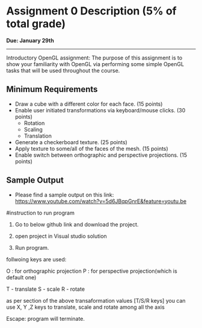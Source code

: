 
# Assignment 0 Description (5% of total grade)

**Due: January 29th**

----------------------------------

Introductory OpenGL assignment: The purpose of this assignment is to show your familiarity with OpenGL via performing some simple OpenGL tasks that will be used throughout the course.

## Minimum Requirements
* Draw a cube with a different color for each face. (15 points)
* Enable user initiated transformations via keyboard/mouse clicks. (30 points)
  * Rotation 
  * Scaling 
  * Translation
* Generate a checkerboard texture. (25 points)
* Apply texture to some/all of the faces of the mesh. (15 points)
* Enable switch between orthographic and perspective projections. (15 points)

## Sample Output
* Please find a sample output on this link: https://www.youtube.com/watch?v=5d6JBqpGnrE&feature=youtu.be


#instruction to run program 

1. Go to below github link and download the project.

2. open project in Visual studio solution
3. Run program.


follwoing keys are used:

O : for orthographic projection
P : for perspective projection(which is default one)

T - translate
S - scale
R - rotate

as per section of the above transaformation values [T/S/R keys]
you can use X, Y ,Z keys to translate, scale and rotate among all the axis

Escape: program will terminate.


